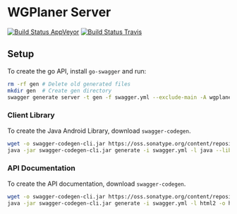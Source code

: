 # WGPlaner Server

[![Build Status AppVeyor](https://ci.appveyor.com/api/projects/status/ok5rq84eh6sx8lxd/branch/master?svg=true)](https://ci.appveyor.com/project/archer96/wg-planer-server/branch/master)
[![Build Status Travis](https://travis-ci.org/WGPlaner/wg_planer_server.svg?branch=master)](https://travis-ci.org/WGPlaner/wg_planer_server)

## Setup
To create the go API, install `go-swagger` and run:

```bash
rm -rf gen # Delete old generated files
mkdir gen  # Create gen directory
swagger generate server -t gen -f swagger.yml --exclude-main -A wgplaner
```

### Client Library
To create the Java Android Library, download `swagger-codegen`.

```bash
wget -o swagger-codegen-cli.jar https://oss.sonatype.org/content/repositories/releases/io/swagger/swagger-codegen-cli/2.2.3/swagger-codegen-cli-2.2.3.jar
java -jar swagger-codegen-cli.jar generate -i swagger.yml -l java --library=okhttp-gson -o android_client
```

### API Documentation
To create the API documentation, download `swagger-codegen`.

```bash
wget -o swagger-codegen-cli.jar https://oss.sonatype.org/content/repositories/releases/io/swagger/swagger-codegen-cli/2.2.3/swagger-codegen-cli-2.2.3.jar
java -jar swagger-codegen-cli.jar generate -i swagger.yml -l html2 -o html_api_doc
```

